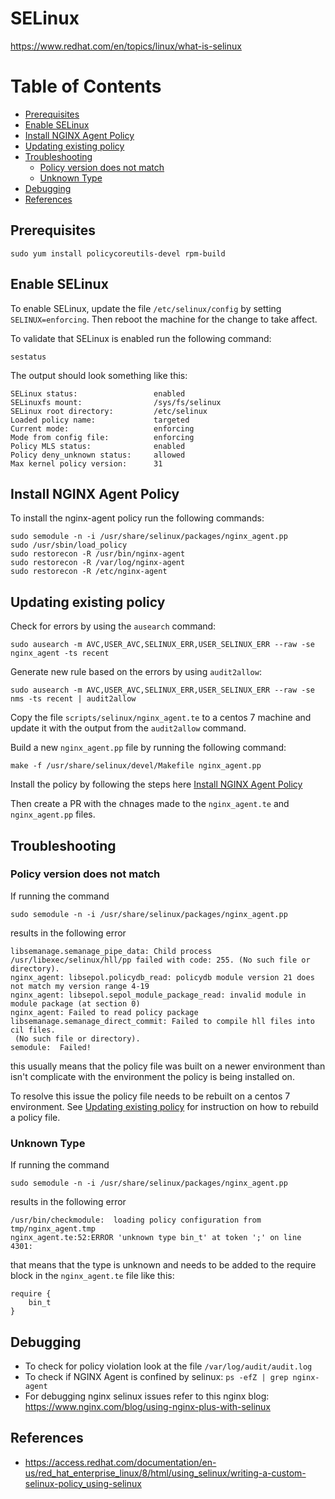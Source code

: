 # SELinux

https://www.redhat.com/en/topics/linux/what-is-selinux

# Table of Contents
- [Prerequisites](#prerequisites)
- [Enable SELinux](#enable-selinux)
- [Install NGINX Agent Policy](#install-nginx-agent-policy)
- [Updating existing policy](#updating-existing-policy)
- [Troubleshooting](#troubleshooting)
    - [Policy version does not match](#policy-version-does-not-match)
    - [Unknown Type](#unknown-type)
- [Debugging](#debugging)
- [References](#references)

## Prerequisites
```
sudo yum install policycoreutils-devel rpm-build
```

## Enable SELinux
To enable SELinux, update the file `/etc/selinux/config` by setting `SELINUX=enforcing`. Then reboot the machine for the change to take affect.

To validate that SELinux is enabled run the following command:
```
sestatus
```
The output should look something like this:
```
SELinux status:                 enabled
SELinuxfs mount:                /sys/fs/selinux
SELinux root directory:         /etc/selinux
Loaded policy name:             targeted
Current mode:                   enforcing
Mode from config file:          enforcing
Policy MLS status:              enabled
Policy deny_unknown status:     allowed
Max kernel policy version:      31
```


## Install NGINX Agent Policy
To install the nginx-agent policy run the following commands:
```
sudo semodule -n -i /usr/share/selinux/packages/nginx_agent.pp
sudo /usr/sbin/load_policy
sudo restorecon -R /usr/bin/nginx-agent
sudo restorecon -R /var/log/nginx-agent
sudo restorecon -R /etc/nginx-agent
```

## Updating existing policy
Check for errors by using the `ausearch` command:
```
sudo ausearch -m AVC,USER_AVC,SELINUX_ERR,USER_SELINUX_ERR --raw -se nginx_agent -ts recent
```
Generate new rule based on the errors by using `audit2allow`:
```
sudo ausearch -m AVC,USER_AVC,SELINUX_ERR,USER_SELINUX_ERR --raw -se nms -ts recent | audit2allow
```

Copy the file `scripts/selinux/nginx_agent.te` to a centos 7 machine and update it with the output from the `audit2allow` command.

Build a new `nginx_agent.pp` file by running the following command:
```
make -f /usr/share/selinux/devel/Makefile nginx_agent.pp
```

Install the policy by following the steps here [Install NGINX Agent Policy](#install-nginx-agent-policy)

Then create a PR with the chnages made to the `nginx_agent.te` and `nginx_agent.pp` files.

## Troubleshooting
### Policy version does not match
If running the command
```
sudo semodule -n -i /usr/share/selinux/packages/nginx_agent.pp
```
results in the following error
```
libsemanage.semanage_pipe_data: Child process /usr/libexec/selinux/hll/pp failed with code: 255. (No such file or directory).
nginx_agent: libsepol.policydb_read: policydb module version 21 does not match my version range 4-19
nginx_agent: libsepol.sepol_module_package_read: invalid module in module package (at section 0)
nginx_agent: Failed to read policy package
libsemanage.semanage_direct_commit: Failed to compile hll files into cil files.
 (No such file or directory).
semodule:  Failed!
```
this usually means that the policy file was built on a newer environment than isn't complicate with the environment the policy is being installed on.

To resolve this issue the policy file needs to be rebuilt on a centos 7 environment. See [Updating existing policy](#updating-existing-policy) for instruction on how to rebuild a policy file.

### Unknown Type
If running the command
```
sudo semodule -n -i /usr/share/selinux/packages/nginx_agent.pp
```
results in the following error
```
/usr/bin/checkmodule:  loading policy configuration from tmp/nginx_agent.tmp
nginx_agent.te:52:ERROR 'unknown type bin_t' at token ';' on line 4301:
```
that means that the type is unknown and needs to be added to the require block in the `nginx_agent.te` file like this:
```
require {
    bin_t
}
```

## Debugging
* To check for policy violation look at the file `/var/log/audit/audit.log`
* To check if NGINX Agent is confined by selinux: `ps -efZ | grep nginx-agent`
* For debugging nginx selinux issues refer to this nginx blog: https://www.nginx.com/blog/using-nginx-plus-with-selinux

## References
* https://access.redhat.com/documentation/en-us/red_hat_enterprise_linux/8/html/using_selinux/writing-a-custom-selinux-policy_using-selinux
